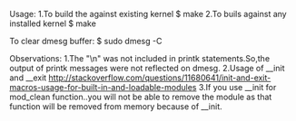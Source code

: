 Usage:
1.To build the against existing kernel
	$ make
2.To buils against any installed kernel
	$ make

To clear dmesg buffer:
	$ sudo dmesg -C


Observations:
1.The "\n" was not included in printk statements.So,the output of printk messages were not reflected on dmesg.
2.Usage of __init and __exit http://stackoverflow.com/questions/11680641/init-and-exit-macros-usage-for-built-in-and-loadable-modules
3.If you use __init for mod_clean function..you will not be able to remove the module as that function will be removed from memory because of __init. 
